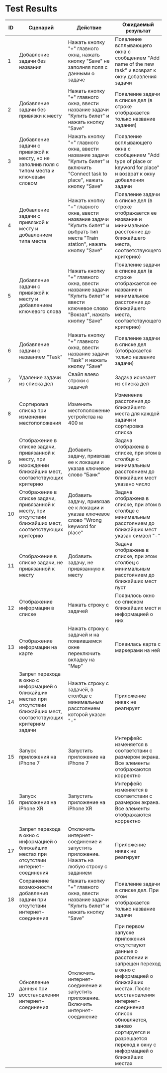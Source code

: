 # Test Results
| ID  | Сценарий | Действие | Ожидаемый результат | Фактический результат | Оценка |
| ------------- | ------------- | ------------- | ------------- | ------------- | ------------- |
| 1 | Добавление задачи без названия | Нажать кнопку "+" главного окна, нажать кнопку "Save" не заполняя поля с данными о задаче | Появление всплывающего окна с сообщением "Add name of the new task" и возврат к окну добавления задачи 
| 2 | Добавление задачи без привязки к месту | Нажать кнопку "+" главного окна, ввести название задачи "Купить билет" и нажать кнопку "Save" | Появление задачи в списке дел (в строке отображается только название задания) 
| 3 | Добавление задачи с привязкой к месту, но не заполнив поля с типом места и ключевым словом | Нажать кнопку "+" главного окна, ввести название задачи "Купить билет" и включить "Connect task to place", нажать кнопку "Save" | Появление всплывающего окна с сообщением "Add type of place or keyword for place" и возврат к окну добавления задачи 
| 4 | Добавление задачи с привязкой к месту и добавлением типа места | Нажать кнопку "+" главного окна, ввести название задачи "Купить билет" и выбрать тип места "Train station", нажать кнопку "Save" | Появление задачи в списке дел (в строке отображается ее название и минимальное расстояние до ближайшего места, соответствующего критерию) 
| 5 | Добавление задачи с привязкой к месту и добавлением ключевого слова | Нажать кнопку "+" главного окна, ввести название задачи "Купить билет" и ввести ключевое слово "Вокзал", нажать кнопку "Save" | Появление задачи в списке дел (в строке отображается ее название и минимальное расстояние до ближайшего места, соответствующего критерию) 
| 6 | Добавление задачи с названием "Task" | Нажать кнопку "+" главного окна, ввести название задачи "Task" и нажать кнопку "Save" | Появление задачи в списке дел (отображается только название задачи) 
| 7 | Удаление задачи из списка дел | Свайп влево строки с задачей | Задача исчезает из списка дел 
| 8 | Cортировка списка при изменении местоположения | Изменить местоположение устройства на 400 м | Изменение расстояния до ближайшего места для каждой задачи и сортировка списка
| 9 | Отображение в списке задачи, привязанной к месту, при нахождении ближайших мест, соответствующих критерию | Добавить задачу, привязав ее к локации и указав ключевое слово "Банк" | Задача отображена в списке, при этом в столбце с минимальным расстоянием до ближайших мест указано число
| 10 | Отображение в списке задачи, привязанной к месту, при отсутствии ближайших мест, соответствующих критерию | Добавить задачу, привязав ее к локации и указав ключевое слово "Wrong keyword for place" | Задача отображена в списке, при этом в столбце с минимальным расстоянием до ближайших мест указан символ "-"
| 11 | Отображение в списке задачи, не привязанной к месту | Добавить задачу, не привязанную к месту | Задача отображена в списке, при этом столбец с минимальным расстоянием до ближайших мест пуст 
| 12 | Отображение информации в списке | Нажать строку с задачей | Появилось окно со списком ближайших мест и информацией о них 
| 13 | Отображение информации на карте | Нажать строку с задачей и на появившемся окне переключить вкладку на "Map" | Появилась карта с маркерами на ней 
| 14 | Запрет перехода в окно с информацией о ближайших местах при отсутствии ближайших мест, соответствующих критериям задачи | Нажать строку с задачей, в столбце с минимальным расстоянием которой указан "-" | Приложение никак не реагирует 
| 15 | Запуск приложения на iPhone 7 | Запустить приложение на iPhone 7 | Интерфейс изменяется в соответствии с размером экрана. Все элементы отображаются корректно 
| 16 | Запуск приложения на iPhone XR | Запустить приложение на iPhone XR | Интерфейс изменяется в соответствии с размером экрана. Все элементы отображаются корректно 
| 17 | Запрет перехода в окно с информацией о ближайших местах при отсутствии интернет-соединения | Отключить интернет-соединение и запустить приложение. Нажать на любую строку с заданием | Приложение никак не реагирует 
| 18 | Cохранение возможности добавления задачи при отсутствии интернет-соединения | Нажать кнопку "+" главного окна, ввести название задачи "Купить билет" и нажать кнопку "Save" | Появление задачи в списке дел. При этом отображается только название задачи 
| 19 | Обновление данных при восстановлении интернет-соединения | Отключить интернет-соединение и запустить приложение. Включить интернет-соединение | При первом запуске приложения отсутствуют данные о расстоянии и запрещен переход в окно с информацией о ближайших местах. После восстановления интернет-соединения список обновляется, заново сортируется и разрешается переход к окну с информацией о ближайших местах
